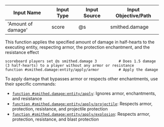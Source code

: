 | Input Name         | Input Type | Input Source | Input Objective/Path | 
| ---                | ---        | ---          | ---                  | 
| 'Amount of damage' | score      | @s           | smithed.damage       | 


This function applies the specified amount of damage in half-hearts to the executing entity, 
respecting armor, the protection enchantment, and the resistance effect
```mcfunction
scoreboard players set @s smithed.damage 3          # Does 1.5 damage (3 half-hearts) to a player without any armor or resistance
function #smithed.damage:entity/apply/armor         # Apply the damage
```
To apply damage that bypasses armor or respects other enchantments, use their specific commands:  
* [`function #smithed.damage:entity/apply`](../apply.md): Ignores armor, enchantments, and resistance  
* [`function #smithed.damage:entity/apply/projectile`](projectile.md): Respects armor, protection, resistance, and projectile protection  
* [`function #smithed.damage:entity/apply/explosion`](explosion.md): Respects armor, protection, resistance, and blast protection  